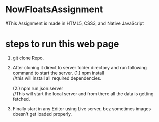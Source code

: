 # NowFloatsAssignment
#This Assignment is made in HTML5, CSS3, and Native JavaScript

# steps to run this web page 
  1. git clone Repo.

  2. After cloning it direct to server folder directory and run following command to start the server.
     (1.) npm install    
     //this will install all required dependencies.
     
     (2.) npm run json:server       
     //This will start the local server and from there all the data is getting fetched.

  3. Finally start in any Editor using Live server, bcz sometimes images doesn't get loaded properly.

